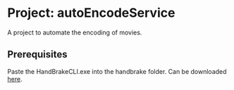 # Project: autoEncodeService

A project to automate the encoding of movies.

## Prerequisites

Paste the HandBrakeCLI.exe into the handbrake folder. Can be downloaded [here](https://handbrake.fr/downloads2.php).